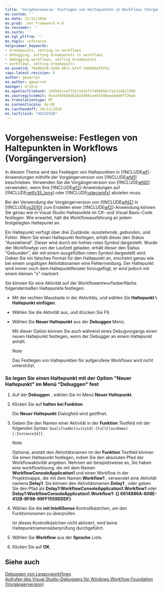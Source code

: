```yaml
---
title: 'Vorgehensweise: Festlegen von Haltepunkten in Workflows (Vorgängerversion) | Microsoft-Dokumentation'
ms.custom: ''
ms.date: 11/15/2016
ms.prod: .net-framework-4.6
ms.reviewer: ''
ms.suite: ''
ms.tgt_pltfrm: ''
ms.topic: reference
helpviewer_keywords:
- breakpoints, setting in workflows
- debugging, setting breakpoints in workflows
- debugging workflows, setting breakpoints
- workflows, setting breakpoints
ms.assetid: 78e0be39-3e99-487c-bfef-19db0daf6f42
caps.latest.revision: 6
author: gewarren
ms.author: gewarren
manager: erikre
ms.openlocfilehash: 158592ccef331c541bf27494856cfa1314b21f88
ms.sourcegitcommit: 9ceaf69568d61023868ced59108ae4dd46f720ab
ms.translationtype: MT
ms.contentlocale: de-DE
ms.lasthandoff: 10/12/2018
ms.locfileid: "49252550"
---
```

# <a name="how-to-set-breakpoints-in-workflows-legacy"></a>Vorgehensweise: Festlegen von Haltepunkten in Workflows (Vorgängerversion)
In diesem Thema wird das Festlegen von Haltepunkten in [!INCLUDE[wf](../includes/wf-md.md)]-Anwendungen mithilfe der Vorgängerversion von [!INCLUDE[wfd1](../includes/wfd1-md.md)] beschrieben. Verwenden Sie die Vorgängerversion von [!INCLUDE[wfd2](../includes/wfd2-md.md)] verwenden, wenn Ihre [!INCLUDE[wf2](../includes/wf2-md.md)]-Anwendungen auf [!INCLUDE[netfx35_long](../includes/netfx35-long-md.md)] oder [!INCLUDE[vstecwinfx](../includes/vstecwinfx-md.md)] abzielen muss.  
  
 Bei der Verwendung der Vorgängerversion von [!INCLUDE[wfd2](../includes/wfd2-md.md)] in [!INCLUDE[vs2010](../includes/vs2010-md.md)] zum Erstellen einer [!INCLUDE[wf2](../includes/wf2-md.md)]-Anwendung können Sie genau wie in Visual Studio Haltepunkte im C#- und Visual Basic-Code festlegen. Wie erwartet, hält die Workflowausführung an jedem festgelegten Haltepunkt an.  
  
 Ein Haltepunkt verfügt über drei Zustände: *ausstehende*, *gebunden*, und *Fehler*. Wenn Sie einen Haltepunkt festlegen, erhält dieser den Status "Ausstehend". Dieser wird durch ein hohles rotes Symbol dargestellt. Wurde der Workflowtyp von der Laufzeit geladen, erhält dieser den Status "Gebunden", der mit einem ausgefüllten roten Symbol dargestellt wird. Geben Sie ein falsches Format für den Haltepunkt an, erscheint genau wie bei einem ungültigen Aktivitätsnamen eine Fehlermeldung. Der Haltepunkt wird immer noch dem Haltepunktfenster hinzugefügt, er wird jedoch mit einem kleinen "x" markiert.  
  
 Sie können für eine Aktivität auf der Workflowentwurfsoberfläche folgendermaßen Haltepunkte festlegen:  
  
-   Mit der rechten Maustaste in der Aktivitäts, und wählen Sie **Haltepunkt \ Haltepunkt einfügen**.  
  
-   Wählen Sie die Aktivität aus, und drücken Sie F9.  
  
-   Wählen Sie **Neuer Haltepunkt** aus der **Debuggen** Menü.  
  
     Mit dieser Option können Sie auch während eines Debugvorgangs einen neuen Haltepunkt festlegen, wenn der Debugger an einem Haltepunkt anhält.  
  
    > [!NOTE]
    >  Das Festlegen von Haltepunkten für aufgerufene Workflows wird nicht unterstützt.  
  
### <a name="to-set-a-breakpoint-using-the-new-breakpoint-option-on-the-debug-menu"></a>So legen Sie einen Haltepunkt mit der Option "Neuer Haltepunkt" im Menü "Debuggen" fest  
  
1.  Auf der **Debuggen** , wählen Sie im Menü **Neuer Haltepunkt**.  
  
2.  Klicken Sie auf **halten bei Funktion**.  
  
     Die **Neuer Haltepunkt** Dialogfeld wird geöffnet.  
  
3.  Geben Sie den Namen einer Aktivität in der **Funktion** Textfeld mit der folgenden Syntax: `QualifiedActivityId[:[FullClassName][:InstanceId]]`.  
  
    > [!NOTE]
    >  Optional, anstatt den Aktivitätsnamen im der **Funktion** Textfeld können Sie einen Haltepunkt festlegen, indem Sie den absoluten Pfad der Workflowaktivität angeben. Nehmen wir beispielsweise an, Sie haben eine workflowlösung, die mit dem Namen **WorkflowConsoleApplication1** und einen Workflow in der Projektmappe, die mit dem Namen **Workflow1** , verwendet eine Aktivität namens **Delay1**. Sie können den Aktivitätsnamen **Delay1** , oder geben Sie den Pfad als **Delay1:WorkflowConsoleApplication1.Workflow1** oder **Delay1:WorkflowConsoleApplication1.Workflow1: {} 6614886A-608E-412B-BF98-99FF1559DDDF}**.  
  
4.  Wählen Sie die **mit IntelliSense** Kontrollkästchen, um den Funktionsnamen zu überprüfen.  
  
     Ist dieses Kontrollkästchen nicht aktiviert, wird keine Haltepunktnamensüberprüfung durchgeführt.  
  
5.  Wählen Sie **Workflow** aus der **Sprache** Liste.  
  
6.  Klicken Sie auf **OK**.  
  
## <a name="see-also"></a>Siehe auch  
 [Debuggen von Legacyworkflows](../workflow-designer/debugging-legacy-workflows.md)   
 [Aufrufen des Visual Studio-Debuggers für Windows Workflow Foundation (Vorgängerversion)](../workflow-designer/invoking-the-visual-studio-debugger-for-windows-workflow-foundation-legacy.md)